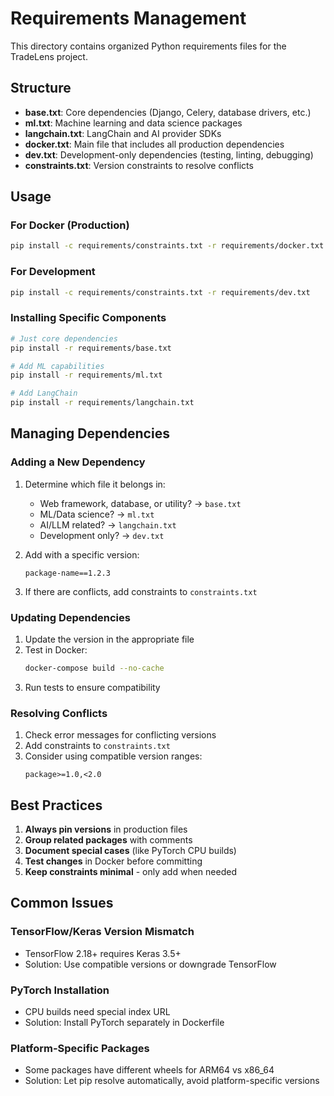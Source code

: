 # Requirements Management

This directory contains organized Python requirements files for the TradeLens project.

## Structure

- **base.txt**: Core dependencies (Django, Celery, database drivers, etc.)
- **ml.txt**: Machine learning and data science packages
- **langchain.txt**: LangChain and AI provider SDKs
- **docker.txt**: Main file that includes all production dependencies
- **dev.txt**: Development-only dependencies (testing, linting, debugging)
- **constraints.txt**: Version constraints to resolve conflicts

## Usage

### For Docker (Production)
```bash
pip install -c requirements/constraints.txt -r requirements/docker.txt
```

### For Development
```bash
pip install -c requirements/constraints.txt -r requirements/dev.txt
```

### Installing Specific Components
```bash
# Just core dependencies
pip install -r requirements/base.txt

# Add ML capabilities
pip install -r requirements/ml.txt

# Add LangChain
pip install -r requirements/langchain.txt
```

## Managing Dependencies

### Adding a New Dependency

1. Determine which file it belongs in:
   - Web framework, database, or utility? → `base.txt`
   - ML/Data science? → `ml.txt`
   - AI/LLM related? → `langchain.txt`
   - Development only? → `dev.txt`

2. Add with a specific version:
   ```
   package-name==1.2.3
   ```

3. If there are conflicts, add constraints to `constraints.txt`

### Updating Dependencies

1. Update the version in the appropriate file
2. Test in Docker:
   ```bash
   docker-compose build --no-cache
   ```
3. Run tests to ensure compatibility

### Resolving Conflicts

1. Check error messages for conflicting versions
2. Add constraints to `constraints.txt`
3. Consider using compatible version ranges:
   ```
   package>=1.0,<2.0
   ```

## Best Practices

1. **Always pin versions** in production files
2. **Group related packages** with comments
3. **Document special cases** (like PyTorch CPU builds)
4. **Test changes** in Docker before committing
5. **Keep constraints minimal** - only add when needed

## Common Issues

### TensorFlow/Keras Version Mismatch
- TensorFlow 2.18+ requires Keras 3.5+
- Solution: Use compatible versions or downgrade TensorFlow

### PyTorch Installation
- CPU builds need special index URL
- Solution: Install PyTorch separately in Dockerfile

### Platform-Specific Packages
- Some packages have different wheels for ARM64 vs x86_64
- Solution: Let pip resolve automatically, avoid platform-specific versions 